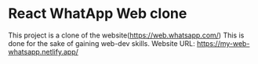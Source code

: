 # React WhatApp Web clone

This project is a clone of the website(https://web.whatsapp.com/)
This is done for the sake of gaining web-dev skills.
Website URL: https://my-web-whatsapp.netlify.app/
